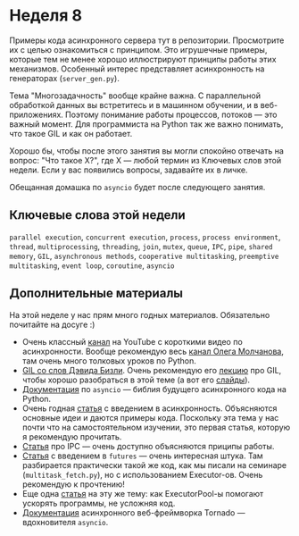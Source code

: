 # Неделя 8

Примеры кода асинхронного сервера тут в репозитории. Просмотрите их с целью ознакомиться с принципом. Это игрушечные примеры, которые тем не менее хорошо иллюстрируют принципы работы этих механизмов. Особенный интерес представляет асинхронность на генераторах (`server_gen.py`).

Тема "Многозадачность" вообще крайне важна. С параллельной обработкой данных вы встретитесь и в машинном обучении, и в веб-приложениях. Поэтому понимание работы процессов, потоков — это важный момент. Для программиста на Python так же важно понимать, что такое GIL и как он работает. 

Хорошо бы, чтобы после этого занятия вы могли спокойно отвечать на вопрос: "Что такое Х?", где Х — любой термин из Ключевых слов этой недели. Если у вас появились вопросы, задавайте их в личке.

Обещанная домашка по `asyncio` будет после следующего занятия.

## Ключевые слова этой недели

`parallel execution`, `concurrent execution`, `process`, `process environment`, `thread`, `multiprocessing`, `threading`, `join`, `mutex`, `queue`, `IPC`, `pipe`, `shared memory`, `GIL`, `asynchronous methods`, `cooperative multitasking`, `preemptive multitasking`, `event loop`, `coroutine`, `asyncio`

## Дополнительные материалы

На этой неделе у нас прям много годных материалов. Обязательно почитайте на досуге :)

* Очень классный [канал](https://www.youtube.com/playlist?list=PLlWXhlUMyooawilqK4lPXRvxtbYiw34S8) на YouTube с короткими видео по асинхронности. Вообще рекомендую весь [канал Олега Молчанова](https://www.youtube.com/user/zaemiel/playlists), там очень много толковых уроков по Python.
* [GIL со слов Дэвида Бизли](http://www.dabeaz.com/GIL/). Очень рекомендую его [лекцию](https://www.youtube.com/watch?v=Obt-vMVdM8s) про GIL, чтобы хорошо разобраться в этой теме (а вот его [слайды](https://www.dabeaz.com/python/UnderstandingGIL.pdf)).
* [Документация](https://docs.python.org/3/library/asyncio.html) по `asyncio` — библия будущего асинхронного кода на Python.
* Очень годная [статья](https://realpython.com/async-io-python/) с введением в асинхронность. Объясняются основные идеи и даются примеры кода. Поскольку эта тема у нас почти что на самостоятельном изучении, это первая статья, которую я рекомендую прочитать.
* [Статья](https://www.geeksforgeeks.org/inter-process-communication-ipc/?ref=lbp) про IPC — очень доступно объясняются приципы работы.
* [Статья](https://medium.com/@avneesh.chadha/python-tutorial-speed-up-your-io-operations-with-futures-in-python-51ccd027284c) с введением в `futures` — очень интересная штука. Там разбирается практически такой же код, как мы писали на семинаре (`multitask_fetch.py`), но с использованием Executor-ов. Очень рекомендую к прочтению!
* Еще одна [статья](https://medium.com/@ageitgey/quick-tip-speed-up-your-python-data-processing-scripts-with-process-pools-cf275350163a) на эту же тему: как ExecutorPool-ы помогают ускорять программы, не усложняя код.
* [Документация](https://www.tornadoweb.org/en/stable/guide/intro.html) асинхронного веб-фреймворка Tornado — вдохновителя `asyncio`.